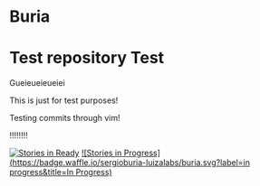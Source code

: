 # Buria
Test repository
Test
=======
Gueieueieueiei

This is just for test purposes!

Testing commits through vim!

!!!!!!!!


[![Stories in Ready](https://badge.waffle.io/sergioburia-luizalabs/buria.svg?label=ready&title=Ready)](http://waffle.io/sergioburia-luizalabs/buria)
[![Stories in Progress](https://badge.waffle.io/sergioburia-luizalabs/buria.svg?label=in progress&title=In Progress)](http://waffle.io/sergioburia-luizalabs/buria)
